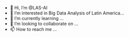 - 👋 Hi, I’m @LAS-AI
- 👀 I’m interested in Big Data Analysis of Latin America...
- 🌱 I’m currently learning ...
- 💞️ I’m looking to collaborate on ...
- 📫 How to reach me ...

<!---
LAS-AI/LAS-AI is a ✨ special ✨ repository because its `README.md` (this file) appears on your GitHub profile.
You can click the Preview link to take a look at your changes.
--->
